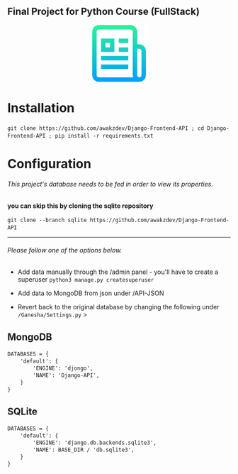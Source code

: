 ## Final Project for Python Course (FullStack)

<p align="center">
  <img src="https://github.com/awakzdev/Django-Frontend-API/blob/master/image/logo.png">
</p>


# Installation 
`git clone https://github.com/awakzdev/Django-Frontend-API ; cd Django-Frontend-API ; pip install -r requirements.txt`


# Configuration

###### This project's database needs to be fed in order to view its properties.

**you can skip this by cloning the sqlite repository**

`git clone --branch sqlite https://github.com/awakzdev/Django-Frontend-API`

<hr></hr>

###### Please follow one of the options below.

- Add data manually through the /admin panel - you'll have to create a superuser `python3 manage.py createsuperuser`

- Add data to MongoDB from json under /API-JSON

- Revert back to the original database by changing the following under `/Ganesha/Settings.py` >



## MongoDB

```
DATABASES = {
    'default': {
        'ENGINE': 'djongo',
        'NAME': 'Django-API',
    }
}
```

## SQLite
```
DATABASES = {
    'default': {
        'ENGINE': 'django.db.backends.sqlite3',
        'NAME': BASE_DIR / 'db.sqlite3',
    }
}
```

